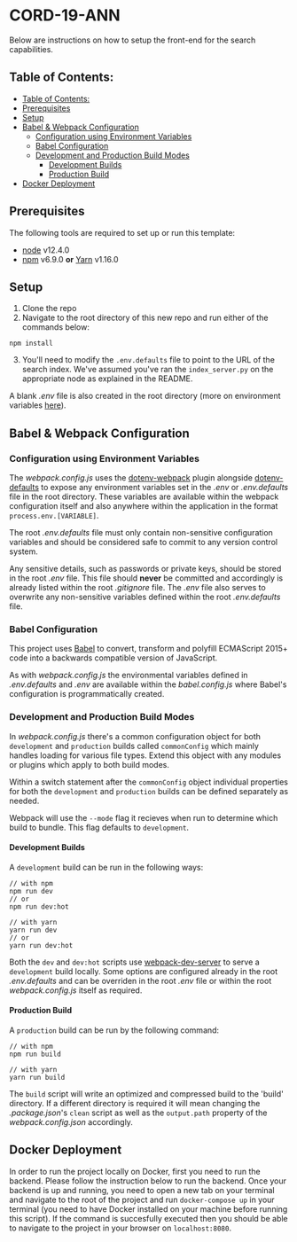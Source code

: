 # CORD-19-ANN

Below are instructions on how to setup the front-end for the search capabilities.

## Table of Contents:
  - [Table of Contents:](#Table-of-Contents)
  - [Prerequisites](#Prerequisites)
  - [Setup](#Setup)
  - [Babel & Webpack Configuration](#Babel--Webpack-Configuration)
    - [Configuration using Environment Variables](#Configuration-using-Environment-Variables)
    - [Babel Configuration](#Babel-Configuration)
    - [Development and Production Build Modes](#Development-and-Production-Build-Modes)
      - [Development Builds](#Development-Builds)
      - [Production Build](#Production-Build)
  - [Docker Deployment](#Docker-Deployment)

## Prerequisites
The following tools are required to set up or run this template:
- [node](https://nodejs.org/) v12.4.0
- [npm](https://www.npmjs.com/) v6.9.0 **or** [Yarn](https://yarnpkg.com/) v1.16.0 

## Setup
1. Clone the repo 
2. Navigate to the root directory of this new repo and run either of the commands below:
```shell
npm install
```
3. You'll need to modify the `.env.defaults` file to point to the URL of the search index. We've assumed you've ran the `index_server.py` on the appropriate node as explained in the README.
 
A blank *.env* file is also created in the root directory (more on environment variables [here](#configuration-using-environment-variables)).

## Babel & Webpack Configuration

### Configuration using Environment Variables
The *webpack.config.js* uses the [dotenv-webpack](https://www.npmjs.com/package/dotenv-webpack) plugin alongside [dotenv-defaults](https://www.npmjs.com/package/dotenv-defaults) to expose any environment variables set in the *.env* or *.env.defaults* file in the root directory. These variables are available within the webpack configuration itself and also anywhere within the application in the format `process.env.[VARIABLE]`.

The root *.env.defaults* file must only contain non-sensitive configuration variables and should be considered safe to commit to any version control system.

Any sensitive details, such as passwords or private keys, should be stored in the root *.env* file. This file should **never** be committed and accordingly is already listed within the root *.gitignore* file. The *.env* file also serves to overwrite any non-sensitive variables defined within the root *.env.defaults* file.

### Babel Configuration
This project uses [Babel](https://babeljs.io/) to convert, transform and polyfill ECMAScript 2015+ code into a backwards compatible version of JavaScript.

As with *webpack.config.js* the environmental variables defined in *.env.defaults* and *.env* are available within the *babel.config.js* where Babel's configuration is programmatically created. 

### Development and Production Build Modes
In *webpack.config.js* there's a common configuration object for both `development` and `production` builds called `commonConfig` which mainly handles loading for various file types. Extend this object with any modules or plugins which apply to both build modes.

Within a switch statement after the `commonConfig` object individual properties for both the `development` and `production` builds can be defined separately as needed.

Webpack will use the `--mode` flag it recieves when run to determine which build to bundle. This flag defaults to `development`.

#### Development Builds
A `development` build can be run in the following ways:
```shell
// with npm
npm run dev
// or
npm run dev:hot

// with yarn
yarn run dev
// or
yarn run dev:hot
```
Both the `dev` and `dev:hot` scripts use [webpack-dev-server](https://webpack.js.org/configuration/dev-server/) to serve a `development` build locally. Some options are configured already in the root *.env.defaults* and can be overriden in the root *.env* file or within the root *webpack.config.js* itself as required.

#### Production Build
A `production` build can be run by the following command:
```
// with npm
npm run build

// with yarn
yarn run build
```
The `build` script will write an optimized and compressed build to the 'build' directory. If a different directory is required it will mean changing the *.package.json*'s `clean` script as well as the `output.path` property of the *webpack.config.json* accordingly.


## Docker Deployment
In order to run the project locally on Docker, first you need to run the backend. Please follow the instruction below to run the backend.
Once your backend is up and running, you need to open a new tab on your terminal and navigate to the root of the project and run `docker-compose up` in your terminal (you need to have Docker installed on your machine before running this script). If the command is succesfully executed then you should be able to navigate to the project in your browser on `localhost:8080`.
